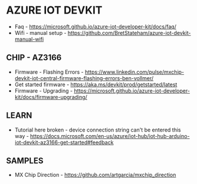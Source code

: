 # AZURE IOT DEVKIT

* Faq - https://microsoft.github.io/azure-iot-developer-kit/docs/faq/ 
* Wifi - manual setup - https://github.com/BretStateham/azure-iot-devkit-manual-wifi 


## CHIP - AZ3166

* Firmware - Flashing Errors -  https://www.linkedin.com/pulse/mxchip-devkit-iot-central-firmware-flashing-errors-ben-vollmer/
* Get started firmware - https://aka.ms/devkit/prod/getstarted/latest
* Firmware - Upgrading - https://microsoft.github.io/azure-iot-developer-kit/docs/firmware-upgrading/

## LEARN

* Tutorial here broken - device connection string can't be entered this way - https://docs.microsoft.com/en-us/azure/iot-hub/iot-hub-arduino-iot-devkit-az3166-get-started#feedback

## SAMPLES

* MX Chip Direction - https://github.com/artgarcia/mxchip_direction 